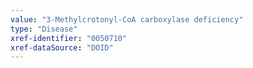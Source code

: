 ```yaml
---
value: "3-Methylcrotonyl-CoA carboxylase deficiency"
type: "Disease"
xref-identifier: "0050710"
xref-dataSource: "DOID"
---
```

